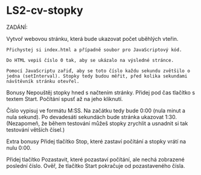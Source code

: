 # LS2-cv-stopky

ZADÁNÍ:

Vytvoř webovou stránku, která bude ukazovat počet uběhlých vteřin.

    Přichystej si index.html a případně soubor pro JavaScriptový kód.

    Do HTML vepiš číslo 0 tak, aby se ukázalo na výsledné stránce.

    Pomocí JavaScriptu zařiď, aby se toto číslo každu sekundu zvětšilo o jedna (setInterval). Stopky tedy budou měřit, před kolika sekundami návštěvník stránku otevřel.

Bonusy
    Nepouštěj stopky hned s načtením stránky. Přidej pod čas tlačítko s textem Start. Počítání spusť až na jeho kliknutí.

Číslo vypisuj ve formátu M:SS. Na začátku tedy bude 0:00 (nula minut a nula sekund). Po devadesáti sekundách bude stránka ukazovat 1:30. (Nezapomeň, že během testování můžeš stopky zrychlit a usnadnit si tak testování větších čísel.)

Extra bonusy
Přidej tlačítko Stop, které zastaví počítání a stopky vrátí na nulu 0:00.

Přidej tlačítko Pozastavit, které pozastaví počítání, ale nechá zobrazené poslední číslo. Ověř, že tlačítko Start pokračuje od pozastaveného čísla.
